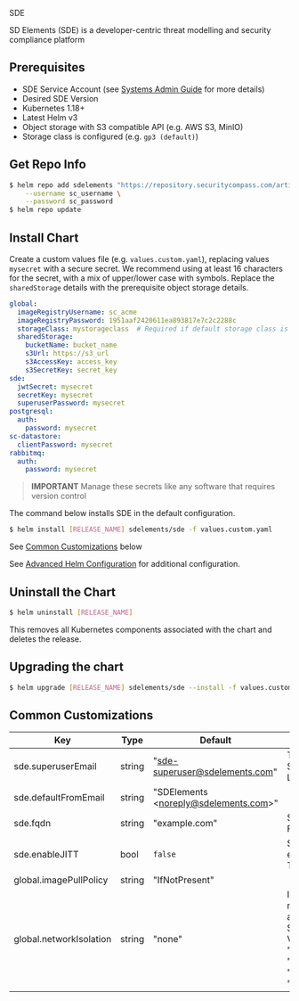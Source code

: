  SDE

SD Elements (SDE) is a developer-centric threat modelling and security compliance platform

## Prerequisites
* SDE Service Account (see [Systems Admin Guide](https://docs.sdelements.com/release/latest/sysadmin/docs/container/account.html) for more details)
* Desired SDE Version
* Kubernetes 1.18+
* Latest Helm v3
* Object storage with S3 compatible API (e.g. AWS S3, MinIO)
* Storage class is configured (e.g. `gp3 (default)`)

## Get Repo Info

```bash
$ helm repo add sdelements "https://repository.securitycompass.com/artifactory/sde-helm-prod" \
    --username sc_username \
    --password sc_password
$ helm repo update
```

## Install Chart

Create a custom values file (e.g. `values.custom.yaml`), replacing values `mysecret` with a secure secret. We recommend using at least 16 characters for the secret, with a mix of upper/lower case with symbols. Replace the `sharedStorage` details with the prerequisite object storage details.
```yaml
global:
  imageRegistryUsername: sc_acme
  imageRegistryPassword: 1951aaf2420611ea893817e7c2c2288c
  storageClass: mystorageclass  # Required if default storage class is not configured
  sharedStorage:
    bucketName: bucket_name
    s3Url: https://s3_url
    s3AccessKey: access_key
    s3SecretKey: secret_key
sde:
  jwtSecret: mysecret
  secretKey: mysecret
  superuserPassword: mysecret
postgresql:
  auth:
    password: mysecret
sc-datastore:
  clientPassword: mysecret
rabbitmq:
  auth:
    password: mysecret
```

> **IMPORTANT** Manage these secrets like any software that requires version control

The command below installs SDE in the default configuration.
```bash
$ helm install [RELEASE_NAME] sdelements/sde -f values.custom.yaml
```

See [Common Customizations](#common-customizations) below

See [Advanced Helm Configuration](https://docs.sdelements.com/release/latest/sysadmin/docs/container/configuration.html) for additional configuration.

## Uninstall the Chart

```bash
$ helm uninstall [RELEASE_NAME]
```

This removes all Kubernetes components associated with the chart and deletes the release.

## Upgrading the chart

```bash
$ helm upgrade [RELEASE_NAME] sdelements/sde --install -f values.custom.yaml
```

## Common Customizations
| Key | Type | Default | Description |
|-----|------|---------|-------------|
| sde.superuserEmail | string | "sde-superuser@sdelements.com" | The SDE Superuser Login Email |
| sde.defaultFromEmail | string | "SDElements \<noreply@sdelements.com\>" | |
| sde.fqdn | string | "example.com" | SDE Server FQDN |
| sde.enableJITT | bool | `false` | Set to `true` to enable Just In Time Training |
| global.imagePullPolicy | string | "IfNotPresent" | |
| global.networkIsolation | string | "none" | Isolate network access to SDE pods. Valid values "none", "namespace", "ingress", "full" |